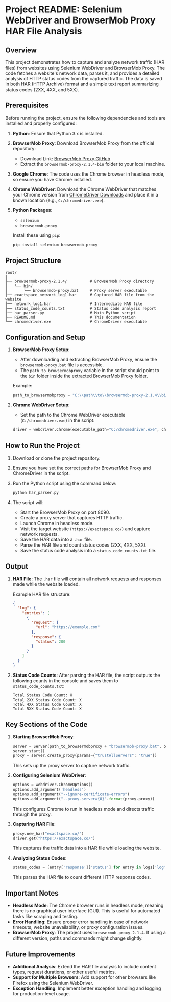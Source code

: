 # Project README: Selenium WebDriver and BrowserMob Proxy HAR File Analysis

## Overview

This project demonstrates how to capture and analyze network traffic (HAR files) from websites using Selenium WebDriver and BrowserMob Proxy. The code fetches a website's network data, parses it, and provides a detailed analysis of HTTP status codes from the captured traffic. The data is saved in both HAR (HTTP Archive) format and a simple text report summarizing status codes (2XX, 4XX, and 5XX).

## Prerequisites

Before running the project, ensure the following dependencies and tools are installed and properly configured:

1. **Python**: Ensure that Python 3.x is installed.
2. **BrowserMob Proxy**: Download BrowserMob Proxy from the official repository:
   - Download Link: [BrowserMob Proxy GitHub](https://github.com/lightbody/browsermob-proxy/releases)
   - Extract the `browsermob-proxy-2.1.4-bin` folder to your local machine.
3. **Google Chrome**: The code uses the Chrome browser in headless mode, so ensure you have Chrome installed.
4. **Chrome WebDriver**: Download the Chrome WebDriver that matches your Chrome version from [ChromeDriver Downloads](https://sites.google.com/a/chromium.org/chromedriver/downloads) and place it in a known location (e.g., `C:/chromedriver.exe`).
5. **Python Packages**:
   - `selenium`
   - `browsermob-proxy`

   Install these using `pip`:

   ```bash
   pip install selenium browsermob-proxy
   ```

## Project Structure

```plaintext
root/
│
├── browsermob-proxy-2.1.4/          # BrowserMob Proxy directory
│   └── bin/
│       └── browsermob-proxy.bat     # Proxy server executable
├── exactspace_network_log1.har      # Captured HAR file from the website
├── network_log1.har                 # Intermediate HAR file
├── status_code_counts.txt           # Status code analysis report
├── har_parser.py                    # Main Python script
├── README.md                        # This documentation
└── chromedriver.exe                 # ChromeDriver executable
```

## Configuration and Setup

1. **BrowserMob Proxy Setup**:
   - After downloading and extracting BrowserMob Proxy, ensure the `browsermob-proxy.bat` file is accessible.
   - The `path_to_browsermobproxy` variable in the script should point to the `bin` folder inside the extracted BrowserMob Proxy folder.

   Example:

   ```python
   path_to_browsermobproxy = "C:\\path\\to\\browsermob-proxy-2.1.4\\bin\\"
   ```

2. **Chrome WebDriver Setup**:
   - Set the path to the Chrome WebDriver executable (`C:/chromedriver.exe`) in the script:

   ```python
   driver = webdriver.Chrome(executable_path="C:/chromedriver.exe", chrome_options=options)
   ```

## How to Run the Project

1. Download or clone the project repository.
2. Ensure you have set the correct paths for BrowserMob Proxy and ChromeDriver in the script.
3. Run the Python script using the command below:

   ```bash
   python har_parser.py
   ```

4. The script will:
   - Start the BrowserMob Proxy on port 8090.
   - Create a proxy server that captures HTTP traffic.
   - Launch Chrome in headless mode.
   - Visit the target website (`https://exactspace.co/`) and capture network requests.
   - Save the HAR data into a `.har` file.
   - Parse the HAR file and count status codes (2XX, 4XX, 5XX).
   - Save the status code analysis into a `status_code_counts.txt` file.

## Output

1. **HAR File**: 
   The `.har` file will contain all network requests and responses made while the website loaded.

   Example HAR file structure:

   ```json
   {
     "log": {
       "entries": [
         {
           "request": {
             "url": "https://example.com"
           },
           "response": {
             "status": 200
           }
         }
       ]
     }
   }
   ```

2. **Status Code Counts**: 
   After parsing the HAR file, the script outputs the following counts in the console and saves them to `status_code_counts.txt`:

   ```plaintext
   Total Status Code Count: X
   Total 2XX Status Code Count: X
   Total 4XX Status Code Count: X
   Total 5XX Status Code Count: X
   ```

## Key Sections of the Code

1. **Starting BrowserMob Proxy**:

   ```python
   server = Server(path_to_browsermobproxy + "browsermob-proxy.bat", options={'port': 8090})
   server.start()
   proxy = server.create_proxy(params={"trustAllServers": "true"})
   ```

   This sets up the proxy server to capture network traffic.

2. **Configuring Selenium WebDriver**:

   ```python
   options = webdriver.ChromeOptions()
   options.add_argument('headless')
   options.add_argument("--ignore-certificate-errors")
   options.add_argument("--proxy-server={0}".format(proxy.proxy))
   ```

   This configures Chrome to run in headless mode and directs traffic through the proxy.

3. **Capturing HAR File**:

   ```python
   proxy.new_har("exactspace.co/")
   driver.get("https://exactspace.co/")
   ```

   This captures the traffic data into a HAR file while loading the website.

4. **Analyzing Status Codes**:

   ```python
   status_codes = [entry['response']['status'] for entry in logs['log']['entries']]
   ```

   This parses the HAR file to count different HTTP response codes.

## Important Notes

- **Headless Mode**: The Chrome browser runs in headless mode, meaning there is no graphical user interface (GUI). This is useful for automated tasks like scraping and testing.
- **Error Handling**: Ensure proper error handling in case of network timeouts, website unavailability, or proxy configuration issues.
- **BrowserMob Proxy**: The project uses `browsermob-proxy-2.1.4`. If using a different version, paths and commands might change slightly.

## Future Improvements

- **Additional Analysis**: Extend the HAR file analysis to include content types, request durations, or other useful metrics.
- **Support for Multiple Browsers**: Add support for other browsers like Firefox using the Selenium WebDriver.
- **Exception Handling**: Implement better exception handling and logging for production-level usage.
